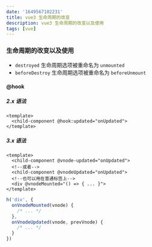 ```yaml
---
date: '1649567102231'
title: vue3 生命周期的改变
description: vue3 生命周期的改变以及使用
tags: [vue]
---
```

### 生命周期的改变以及使用
 - `destroyed` 生命周期选项被重命名为 `unmounted`
 - `beforeDestroy` 生命周期选项被重命名为 `beforeUnmount`

#### @hook

##### 2.x 语法
```vue
<template>
  <child-component @hook:updated="onUpdated">
</template>
```
##### 3.x 语法
```vue
<template>
  <child-component @vnode-updated="onUpdated">
  <!--或者-->
  <child-component @vnodeUpdated="onUpdated">
  <!--也可以用在普通标签上-->
  <div @vnodeMounted="() => { ... }">
</template>
```
```js
h('div', {
  onVnodeMounted(vnode) {
    /* ... */
  },
  onVnodeUpdated(vnode, prevVnode) {
    /* ... */
  }
})
```
